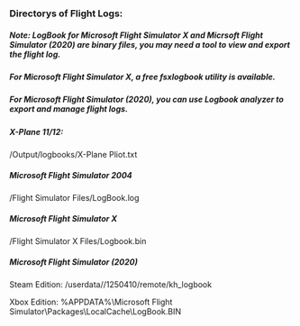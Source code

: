 ### Directorys of Flight Logs:

##### Note: LogBook for Microsoft Flight Simulator X and Micrsoft Flight Simulator (2020) are binary files, you may need a tool to view and export the flight log.

##### For Microsoft Flight Simulator X, a free fsxlogbook utility is available.

##### For Microsoft Flight Simulator (2020), you can use Logbook analyzer to export and manage flight logs.

##### X-Plane 11/12:

<X-Plane Root Directory>/Output/logbooks/X-Plane Pliot.txt

##### Microsoft Flight Simulator 2004

<Document Directory>/Flight Simulator Files/LogBook.log

##### Microsoft Flight Simulator X

<Document Directory>/Flight Simulator X Files/Logbook.bin

##### Microsoft Flight Simulator (2020)

Steam Edition: <Steam install directory>/userdata/<user-id>/1250410/remote/kh_logbook

Xbox Edition: %APPDATA%\Microsoft Flight Simulator\Packages\LocalCache\LogBook.BIN
